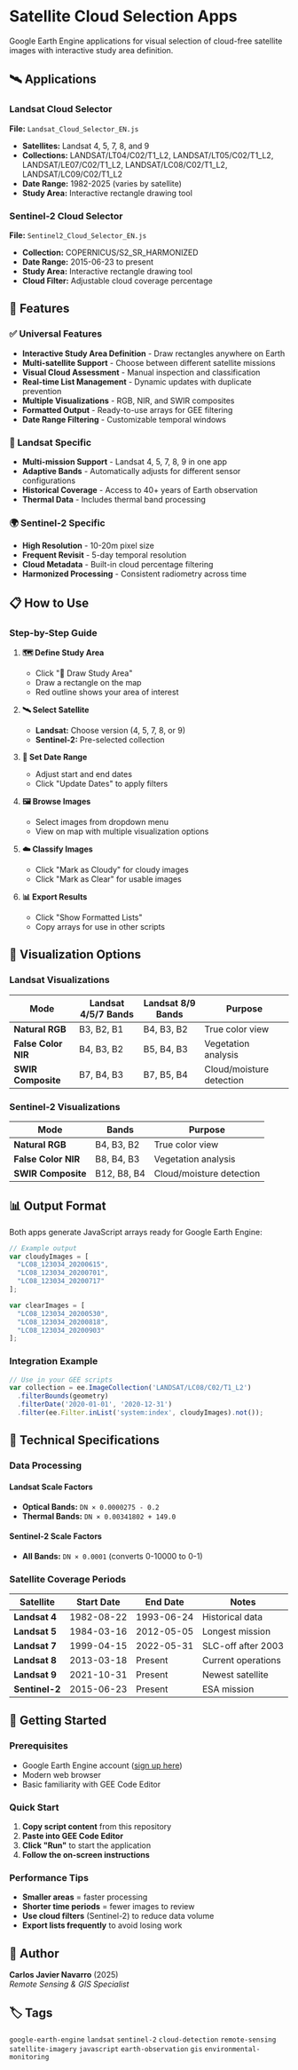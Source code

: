# Satellite Cloud Selection Apps

Google Earth Engine applications for visual selection of cloud-free satellite images with interactive study area definition.

## 🛰️ Applications

### Landsat Cloud Selector
**File:** `Landsat_Cloud_Selector_EN.js`
- **Satellites:** Landsat 4, 5, 7, 8, and 9
- **Collections:** LANDSAT/LT04/C02/T1_L2, LANDSAT/LT05/C02/T1_L2, LANDSAT/LE07/C02/T1_L2, LANDSAT/LC08/C02/T1_L2, LANDSAT/LC09/C02/T1_L2
- **Date Range:** 1982-2025 (varies by satellite)
- **Study Area:** Interactive rectangle drawing tool

### Sentinel-2 Cloud Selector
**File:** `Sentinel2_Cloud_Selector_EN.js`
- **Collection:** COPERNICUS/S2_SR_HARMONIZED
- **Date Range:** 2015-06-23 to present
- **Study Area:** Interactive rectangle drawing tool
- **Cloud Filter:** Adjustable cloud coverage percentage

## 🚀 Features

### ✅ Universal Features
- **Interactive Study Area Definition** - Draw rectangles anywhere on Earth
- **Multi-satellite Support** - Choose between different satellite missions
- **Visual Cloud Assessment** - Manual inspection and classification
- **Real-time List Management** - Dynamic updates with duplicate prevention
- **Multiple Visualizations** - RGB, NIR, and SWIR composites
- **Formatted Output** - Ready-to-use arrays for GEE filtering
- **Date Range Filtering** - Customizable temporal windows

### 🎯 Landsat Specific
- **Multi-mission Support** - Landsat 4, 5, 7, 8, 9 in one app
- **Adaptive Bands** - Automatically adjusts for different sensor configurations
- **Historical Coverage** - Access to 40+ years of Earth observation
- **Thermal Data** - Includes thermal band processing

### 🌍 Sentinel-2 Specific
- **High Resolution** - 10-20m pixel size
- **Frequent Revisit** - 5-day temporal resolution
- **Cloud Metadata** - Built-in cloud percentage filtering
- **Harmonized Processing** - Consistent radiometry across time

## 📋 How to Use

### Step-by-Step Guide

1. **🗺️ Define Study Area**
   - Click "📍 Draw Study Area"
   - Draw a rectangle on the map
   - Red outline shows your area of interest

2. **🛰️ Select Satellite**
   - **Landsat:** Choose version (4, 5, 7, 8, or 9)
   - **Sentinel-2:** Pre-selected collection

3. **📅 Set Date Range**
   - Adjust start and end dates
   - Click "Update Dates" to apply filters

4. **🖼️ Browse Images**
   - Select images from dropdown menu
   - View on map with multiple visualization options

5. **☁️ Classify Images**
   - Click "Mark as Cloudy" for cloudy images
   - Click "Mark as Clear" for usable images

6. **📊 Export Results**
   - Click "Show Formatted Lists"
   - Copy arrays for use in other scripts

## 🎨 Visualization Options

### Landsat Visualizations
| Mode | Landsat 4/5/7 Bands | Landsat 8/9 Bands | Purpose |
|------|---------------------|-------------------|---------|
| **Natural RGB** | B3, B2, B1 | B4, B3, B2 | True color view |
| **False Color NIR** | B4, B3, B2 | B5, B4, B3 | Vegetation analysis |
| **SWIR Composite** | B7, B4, B3 | B7, B5, B4 | Cloud/moisture detection |

### Sentinel-2 Visualizations
| Mode | Bands | Purpose |
|------|-------|---------|
| **Natural RGB** | B4, B3, B2 | True color view |
| **False Color NIR** | B8, B4, B3 | Vegetation analysis |
| **SWIR Composite** | B12, B8, B4 | Cloud/moisture detection |

## 📊 Output Format

Both apps generate JavaScript arrays ready for Google Earth Engine:

```javascript
// Example output
var cloudyImages = [
  "LC08_123034_20200615",
  "LC08_123034_20200701",
  "LC08_123034_20200717"
];

var clearImages = [
  "LC08_123034_20200530",
  "LC08_123034_20200818",
  "LC08_123034_20200903"
];
```

### Integration Example
```javascript
// Use in your GEE scripts
var collection = ee.ImageCollection('LANDSAT/LC08/C02/T1_L2')
  .filterBounds(geometry)
  .filterDate('2020-01-01', '2020-12-31')
  .filter(ee.Filter.inList('system:index', cloudyImages).not());
```

## 🔧 Technical Specifications

### Data Processing

#### Landsat Scale Factors
- **Optical Bands:** `DN × 0.0000275 - 0.2`
- **Thermal Bands:** `DN × 0.00341802 + 149.0`

#### Sentinel-2 Scale Factors
- **All Bands:** `DN × 0.0001` (converts 0-10000 to 0-1)

### Satellite Coverage Periods

| Satellite | Start Date | End Date | Notes |
|-----------|------------|----------|-------|
| **Landsat 4** | 1982-08-22 | 1993-06-24 | Historical data |
| **Landsat 5** | 1984-03-16 | 2012-05-05 | Longest mission |
| **Landsat 7** | 1999-04-15 | 2022-05-31 | SLC-off after 2003 |
| **Landsat 8** | 2013-03-18 | Present | Current operations |
| **Landsat 9** | 2021-10-31 | Present | Newest satellite |
| **Sentinel-2** | 2015-06-23 | Present | ESA mission |

## 🚀 Getting Started

### Prerequisites
- Google Earth Engine account ([sign up here](https://earthengine.google.com/))
- Modern web browser
- Basic familiarity with GEE Code Editor

### Quick Start
1. **Copy script content** from this repository
2. **Paste into GEE Code Editor**
3. **Click "Run"** to start the application
4. **Follow the on-screen instructions**

### Performance Tips
- **Smaller areas** = faster processing
- **Shorter time periods** = fewer images to review
- **Use cloud filters** (Sentinel-2) to reduce data volume
- **Export lists frequently** to avoid losing work


## 👤 Author

**Carlos Javier Navarro** (2025)  
*Remote Sensing & GIS Specialist*



## 🏷️ Tags

`google-earth-engine` `landsat` `sentinel-2` `cloud-detection` `remote-sensing` `satellite-imagery` `javascript` `earth-observation` `gis` `environmental-monitoring`


